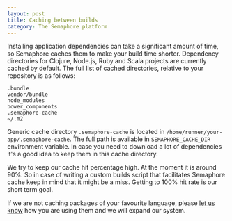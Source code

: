 ```yaml
---
layout: post
title: Caching between builds
category: The Semaphore platform
---
```


Installing application dependencies can take a significant amount of time, so Semaphore caches them to make your build time shorter. Dependency directories for Clojure, Node.js, Ruby and Scala projects are currently cached by default. The full list of cached directories, relative to your repository is as follows:

```
.bundle
vendor/bundle
node_modules
bower_components
.semaphore-cache
~/.m2
```

Generic cache directory `.semaphore-cache` is located in `/home/runner/your-app/.semaphore-cache`. The full path is available in `SEMAPHORE_CACHE_DIR` environment variable. In case you need to download a lot of dependencies it's a good idea to keep them in this cache directory.

We try to keep our cache hit percentage high. At the moment it is around 90%. So in case of writing a custom builds script that facilitates Semaphore cache keep in mind that it might be a miss. Getting to 100% hit rate is our short term goal.

If we are not caching packages of your favourite language, please [let us know](mailto:semaphore+docscachepage@renderedtext.com) how you are using them and we will expand our system.
